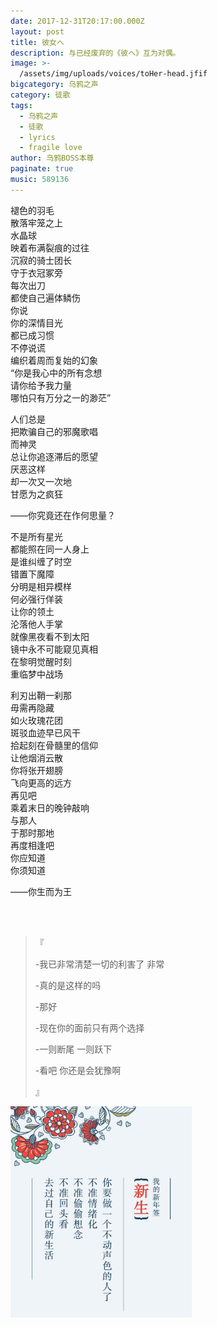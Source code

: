 ```yaml
---
date: 2017-12-31T20:17:00.000Z
layout: post
title: 彼女へ
description: 与已经废弃的《彼ヘ》互为对偶。
image: >-
  /assets/img/uploads/voices/toHer-head.jfif
bigcategory: 乌鸦之声
category: 徒歌
tags:
  - 乌鸦之声
  - 徒歌
  - lyrics
  - fragile love
author: 乌鸦BOSS本尊
paginate: true
music: 589136
---
```

褪色的羽毛<br>
﻿﻿﻿﻿散落牢笼之上<br>
﻿﻿﻿水晶球<br>
﻿﻿﻿﻿映着布满裂痕的过往<br>
﻿﻿﻿﻿﻿沉寂的骑士团长<br>
﻿﻿﻿﻿﻿守于衣冠冢旁<br>
﻿﻿﻿﻿每次出刀<br>
﻿﻿﻿﻿﻿﻿都使自己遍体鳞伤<br>
﻿﻿﻿你说<br>
﻿﻿﻿﻿﻿你的深情目光<br>
﻿﻿﻿﻿都已成习惯<br>
﻿﻿﻿﻿不停说谎<br>
﻿﻿﻿﻿编织着周而复始的幻象<br>
﻿﻿﻿﻿﻿“你是我心中的所有念想 <br>
﻿﻿﻿请你给予我力量<br>
﻿哪怕只有万分之一的渺茫”<br>

人们总是<br>
﻿﻿﻿把欺骗自己的邪魔歌唱<br>
﻿﻿﻿﻿﻿而神灵<br>
﻿﻿﻿﻿总让你追逐滞后的愿望<br>
﻿﻿﻿厌恶这样<br>
﻿﻿﻿﻿却一次又一次地<br>
﻿﻿﻿﻿甘愿为之疯狂<br>

﻿﻿﻿﻿——你究竟还在作何思量？<br>

﻿﻿﻿不是所有星光<br>
﻿﻿﻿﻿都能照在同一人身上<br>
﻿﻿﻿﻿﻿是谁纠缠了时空<br>
﻿﻿﻿﻿错置下魔障<br>
﻿﻿﻿﻿﻿﻿分明是相异模样<br>
﻿﻿﻿何必强行佯装<br>
﻿﻿﻿﻿让你的领土<br>
﻿﻿﻿﻿﻿沦落他人手掌<br>
﻿﻿﻿就像黑夜看不到太阳<br>
﻿镜中永不可能窥见真相<br>
﻿﻿﻿﻿﻿在黎明觉醒时刻<br>
﻿﻿﻿﻿重临梦中战场<br>

﻿﻿﻿﻿利刃出鞘一刹那<br>﻿﻿﻿﻿﻿﻿毋需再隐藏<br>
﻿﻿﻿﻿﻿如火玫瑰花团<br>
﻿﻿﻿﻿斑驳血迹早已风干<br>
﻿﻿﻿拾起刻在骨髓里的信仰<br>
﻿﻿﻿让他烟消云散<br>
﻿﻿﻿﻿你将张开翅膀<br>
﻿﻿﻿飞向更高的远方<br>
﻿﻿﻿﻿再见吧<br>
﻿﻿﻿﻿﻿乘着末日的晚钟敲响<br>
﻿﻿﻿﻿﻿与那人<br>
﻿﻿﻿﻿于那时那地<br>
﻿﻿﻿再度相逢吧<br>
﻿﻿﻿你应知道<br>
﻿﻿﻿﻿﻿﻿你须知道<br>

﻿﻿﻿﻿——你生而为王﻿﻿﻿

<br>

<br>


> 『
>
> -我已非常清楚一切的利害了 非常
>
> -真的是这样的吗
>
> -那好
>
> -现在你的面前只有两个选择
>
> -一则断尾 一则跃下
>
> -看吧 你还是会犹豫啊
>
> 』

<img src="..\assets\img\uploads\voices\toHer-new-life.jpg" align='left' style="zoom:33%;" />